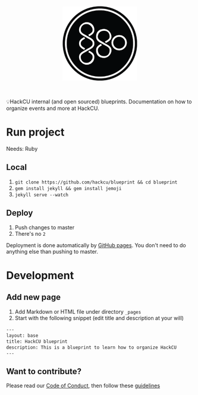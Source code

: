 
<br>
<p align="center">
  <img alt="HackCU IV" src="https://github.com/HackCU/splash-page/blob/master/img/hackcu_black.png" width="200"/>
</p>
<br>

💡HackCU internal (and open sourced) blueprints. Documentation on how to organize events and more at HackCU.

# Run project

Needs: Ruby

## Local 

1. `git clone https://github.com/hackcu/blueprint && cd blueprint`
2. `gem install jekyll && gem install jemoji`
3. `jekyll serve --watch`

## Deploy

1. Push changes to master
2. There's no `2`

Deployment is done automatically by [GitHub pages](https://pages.github.com/). You don't need to do anything else than pushing to master.

# Development

## Add new page

1. Add Markdown or HTML file under directory `_pages`
2. Start with the following snippet (edit title and description at your will)

```liquid
---
layout: base
title: HackCU blueprint
description: This is a blueprint to learn how to organize HackCU
---
```

## Want to contribute?

Please read our [Code of Conduct](.github/CODE_OF_CONDUCT.md), then follow these [guidelines](.github/CONTRIBUTING.md)
